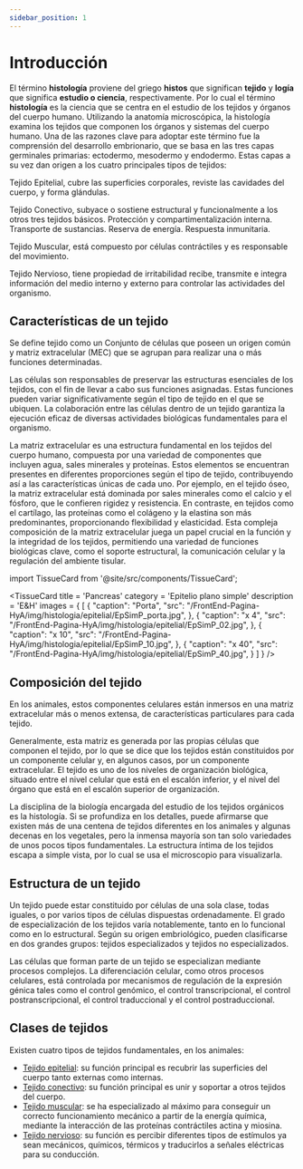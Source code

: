 ```yaml
---
sidebar_position: 1
---
```


# Introducción

El término **histología** proviene del griego **histos** que significan **tejido** y **logía** que significa **estudio o ciencia**, respectivamente. Por lo cual el término **histología** es la ciencia que se centra en el estudio de los tejidos y órganos  del cuerpo humano. Utilizando la anatomía microscópica, la histología examina los tejidos que componen los órganos y sistemas del cuerpo humano. Una de las razones clave para adoptar este término fue la comprensión del desarrollo embrionario, que se basa en las tres capas germinales primarias: ectodermo, mesodermo y endodermo. Estas capas a su vez dan origen a los cuatro principales tipos de tejidos:

Tejido Epitelial, cubre las superficies corporales, reviste las cavidades del cuerpo, y forma glándulas.

 Tejido Conectivo, subyace o sostiene estructural y funcionalmente a los otros tres tejidos básicos. Protección y compartimentalización interna. Transporte de sustancias. Reserva de energía. Respuesta inmunitaria.

 Tejido Muscular, está compuesto por células contráctiles y es responsable del movimiento.

 Tejido Nervioso, tiene propiedad de irritabilidad recibe, transmite e integra información del medio interno y externo para controlar las actividades del organismo.                               

## Características de un tejido

Se define tejido como un Conjunto de células que poseen un origen común y matriz extracelular (MEC) que se agrupan para realizar una o más funciones determinadas. 

Las células son responsables de preservar las estructuras esenciales de los tejidos, con el fin de llevar a cabo sus funciones asignadas. Estas funciones pueden variar significativamente según el tipo de tejido en el que se ubiquen. La colaboración entre las células dentro de un tejido garantiza la ejecución eficaz de diversas actividades biológicas fundamentales para el organismo.

La matriz extracelular es una estructura fundamental en los tejidos del cuerpo humano, compuesta por una variedad de componentes que incluyen agua, sales minerales y proteínas. Estos elementos se encuentran presentes en diferentes proporciones según el tipo de tejido, contribuyendo así a las características únicas de cada uno. Por ejemplo, en el tejido óseo, la matriz extracelular está dominada por sales minerales como el calcio y el fósforo, que le confieren rigidez y resistencia. En contraste, en tejidos como el cartílago, las proteínas como el colágeno y la elastina son más predominantes, proporcionando flexibilidad y elasticidad. Esta compleja composición de la matriz extracelular juega un papel crucial en la función y la integridad de los tejidos, permitiendo una variedad de funciones biológicas clave, como el soporte estructural, la comunicación celular y la regulación del ambiente tisular.



import TissueCard from '@site/src/components/TissueCard';

<TissueCard
  title = 'Pancreas'
  category = 'Epitelio plano simple'
  description = 'E&H'
  images = {
    [
      {
        "caption": "Porta",
        "src": "/FrontEnd-Pagina-HyA/img/histologia/epitelial/EpSimP_porta.jpg",
      },
      {
        "caption": "x 4",
        "src": "/FrontEnd-Pagina-HyA/img/histologia/epitelial/EpSimP_02.jpg",
      },
      {
        "caption": "x 10",
        "src": "/FrontEnd-Pagina-HyA/img/histologia/epitelial/EpSimP_10.jpg",
      },
      {
        "caption": "x 40",
        "src": "/FrontEnd-Pagina-HyA/img/histologia/epitelial/EpSimP_40.jpg",
      }
    ]
  }
/>

## Composición del tejido

En los animales, estos componentes celulares están inmersos en una matriz extracelular más o menos extensa, de características particulares para cada tejido.

Generalmente, esta matriz es generada por las propias células que componen el tejido, por lo que se dice que los tejidos están constituidos por un componente celular y, en algunos casos, por un componente extracelular. El tejido es uno de los niveles de organización biológica, situado entre el nivel celular que está en el escalón inferior, y el nivel del órgano que está en el escalón superior de organización.

La disciplina de la biología encargada del estudio de los tejidos orgánicos es la histología. Si se profundiza en los detalles, puede afirmarse que existen más de una centena de tejidos diferentes en los animales y algunas decenas en los vegetales, pero la inmensa mayoría son tan solo variedades de unos pocos tipos fundamentales. La estructura íntima de los tejidos escapa a simple vista, por lo cual se usa el microscopio para visualizarla.

## Estructura de un tejido

Un tejido puede estar constituido por células de una sola clase, todas iguales, o por varios tipos de células dispuestas ordenadamente. El grado de especialización de los tejidos varía notablemente, tanto en lo funcional como en lo estructural. Según su origen embriológico, pueden clasificarse en dos grandes grupos: tejidos especializados y tejidos no especializados.

Las células que forman parte de un tejido se especializan mediante procesos complejos. La diferenciación celular, como otros procesos celulares, está controlada por mecanismos de regulación de la expresión génica tales como el control genómico, el control transcripcional, el control postranscripcional, el control traduccional y el control postraduccional.

## Clases de tejidos

Existen cuatro tipos de tejidos fundamentales, en los animales:

* [Tejido epitelial](./histologia/tejidos/tejido-epitelial): su función principal es recubrir las superficies del cuerpo tanto externas como internas.
* [Tejido conectivo](./histologia/tejidos/tejido-conectivo/): su función principal es unir y soportar a otros tejidos del cuerpo.
* [Tejido muscular](./histologia/tejidos/tejido-muscular): se ha especializado al máximo para conseguir un correcto funcionamiento mecánico a partir de la energía química, mediante la interacción de las proteínas contráctiles actina y miosina.
* [Tejido nervioso](./histologia/tejidos/tejido-nervioso): su función es percibir diferentes tipos de estímulos ya sean mecánicos, químicos, térmicos y traducirlos a señales eléctricas para su conducción.

